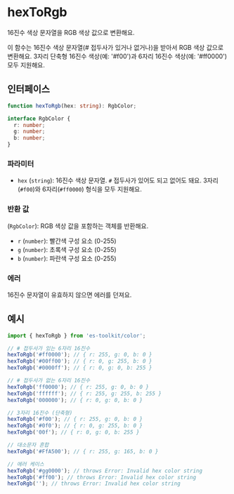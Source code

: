 # hexToRgb

16진수 색상 문자열을 RGB 색상 값으로 변환해요.

이 함수는 16진수 색상 문자열(# 접두사가 있거나 없거나)을 받아서 RGB 색상 값으로 변환해요. 3자리 단축형 16진수 색상(예: '#f00')과 6자리 16진수 색상(예: '#ff0000') 모두 지원해요.

## 인터페이스

```typescript
function hexToRgb(hex: string): RgbColor;

interface RgbColor {
  r: number;
  g: number;
  b: number;
}
```

### 파라미터

- `hex` (`string`): 16진수 색상 문자열. `#` 접두사가 있어도 되고 없어도 돼요. 3자리(`#f00`)와 6자리(`#ff0000`) 형식을 모두 지원해요.

### 반환 값

(`RgbColor`): RGB 색상 값을 포함하는 객체를 반환해요.

- `r` (`number`): 빨간색 구성 요소 (0-255)
- `g` (`number`): 초록색 구성 요소 (0-255)
- `b` (`number`): 파란색 구성 요소 (0-255)

### 에러

16진수 문자열이 유효하지 않으면 에러를 던져요.

## 예시

```typescript
import { hexToRgb } from 'es-toolkit/color';

// # 접두사가 있는 6자리 16진수
hexToRgb('#ff0000'); // { r: 255, g: 0, b: 0 }
hexToRgb('#00ff00'); // { r: 0, g: 255, b: 0 }
hexToRgb('#0000ff'); // { r: 0, g: 0, b: 255 }

// # 접두사가 없는 6자리 16진수
hexToRgb('ff0000'); // { r: 255, g: 0, b: 0 }
hexToRgb('ffffff'); // { r: 255, g: 255, b: 255 }
hexToRgb('000000'); // { r: 0, g: 0, b: 0 }

// 3자리 16진수 (단축형)
hexToRgb('#f00'); // { r: 255, g: 0, b: 0 }
hexToRgb('#0f0'); // { r: 0, g: 255, b: 0 }
hexToRgb('00f'); // { r: 0, g: 0, b: 255 }

// 대소문자 혼합
hexToRgb('#FfA500'); // { r: 255, g: 165, b: 0 }

// 에러 케이스
hexToRgb('#gg0000'); // throws Error: Invalid hex color string
hexToRgb('#ff00'); // throws Error: Invalid hex color string
hexToRgb(''); // throws Error: Invalid hex color string
```
